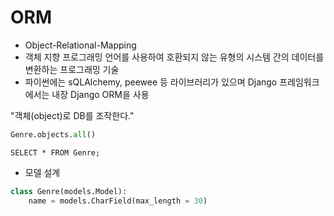 # ORM

- Object-Relational-Mapping
- 객체 지향 프로그래밍 언어를 사용하여 호환되지 않는 유형의 시스템 간의 데이터를 변환하는 프로그래밍 기술
- 파이썬에는 sQLAlchemy, peewee 등 라이브러리가 있으며 Django 프레임워크에서는 내장 Django ORM을 사용

"객체(object)로 DB를 조작한다."

```python
Genre.objects.all()
```

```sqlite
SELECT * FROM Genre;
```

- 모델 설계

```python
class Genre(models.Model):
    name = models.CharField(max_length = 30)
```

